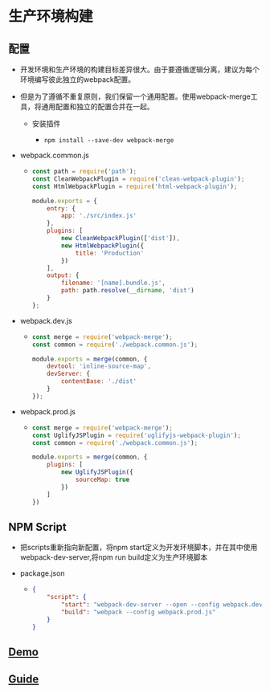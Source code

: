 # 生产环境构建

## 配置

- 开发环境和生产环境的构建目标差异很大。由于要遵循逻辑分离，建议为每个环境编写彼此独立的webpack配置。

- 但是为了遵循不重复原则，我们保留一个通用配置。使用webpack-merge工具，将通用配置和独立的配置合并在一起。

  - 安装插件

    - ```shell
      npm install --save-dev webpack-merge
      ```

- webpack.common.js

  - ```javascript
    const path = require('path');
    const CleanWebpackPlugin = require('clean-webpack-plugin');
    const HtmlWebpackPlugin = require('html-webpack-plugin');
    
    module.exports = {
        entry: {
            app: './src/index.js'
        },
        plugins: [
            new CleanWebpackPlugin(['dist']),
            new HtmlWebpackPlugin({
                title: 'Production'
            })
        ],
        output: {
            filename: '[name].bundle.js',
            path: path.resolve(__dirname, 'dist')
        }
    };
    ```

- webpack.dev.js

  - ```javascript
    const merge = require('webpack-merge');
    const common = require('./webpack.common.js');
    
    module.exports = merge(common, {
        devtool: 'inline-source-map',
        devServer: {
            contentBase: './dist'
        }
    });
    ```

- webpack.prod.js

  - ```javascript
    const merge = require('webpack-merge');
    const UglifyJSPlugin = require('uglifyjs-webpack-plugin');
    const common = require('./webpack.common.js');
    
    module.exports = merge(common, {
        plugins: [
            new UglifyJSPlugin({
                sourceMap: true
            })
        ]
    })
    ```


## NPM Script

- 把scripts重新指向新配置，将npm start定义为开发环境脚本，并在其中使用webpack-dev-server,将npm run build定义为生产环境脚本

- package.json

  - ```json
    {
        "script": {
            "start": "webpack-dev-server --open --config webpack.dev.js",
            "build": "webpack --config webpack.prod.js"
        }
    }
    ```

## [Demo](https://github.com/hewq/Front-end/tree/master/webpack/webpack-demo)

## [Guide](https://www.webpackjs.com/guides/production/)

